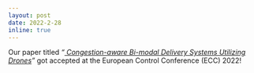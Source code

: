 ```yaml
---
layout: post
date: 2022-2-28
inline: true
---
```


Our paper titled _“<a href="https://arxiv.org/pdf/2104.04664.pdf"> Congestion-aware Bi-modal Delivery Systems Utilizing Drones</a>”_ got accepted at the European Control Conference (ECC) 2022!